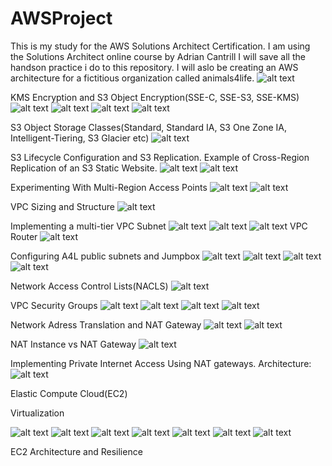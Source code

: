 # AWSProject
This is my study for the AWS Solutions Architect Certification. I am using the Solutions Architect online course by Adrian Cantrill I will save all the handson practice i do to this repository. I will aslo be creating an AWS architecture for a fictitious organization called animals4life.
![alt text](<Screenshot 2024-05-28 203517-1.png>)

KMS Encryption and S3 Object Encryption(SSE-C, SSE-S3, SSE-KMS)
![alt text](<Screenshot 2024-05-30 183150.png>)
![alt text](<Screenshot 2024-05-30 184217.png>)
![alt text](<Screenshot 2024-05-30 192913.png>)
![alt text](<Screenshot 2024-05-30 193857.png>)

S3 Object Storage Classes(Standard, Standard IA, S3 One Zone IA,  Intelligent-Tiering, S3 Glacier etc)
![alt text](<Screenshot 2024-06-03 205957-1.png>)

S3 Lifecycle Configuration and S3 Replication. Example of Cross-Region Replication of an S3 Static Website.
![alt text](<Screenshot 2024-06-03 201534.png>)
![alt text](<Screenshot 2024-06-03 202421.png>) 

Experimenting With Multi-Region Access Points
![alt text](<Screenshot 2024-06-04 114507-1.png>) 
![alt text](<Screenshot 2024-06-04 113722-1.png>)

VPC Sizing and Structure
![alt text](<Screenshot 2024-06-05 230115.png>)

Implementing a multi-tier VPC Subnet
![alt text](<Screenshot 2024-06-06 122135.png>)
![alt text](<Screenshot 2024-06-06 124032.png>)
![alt text](<Screenshot 2024-06-06 124757.png>)
VPC Router
![alt text](<Screenshot 2024-06-10 200729.png>)

Configuring A4L public subnets and Jumpbox
![alt text](<Screenshot 2024-06-12 191403.png>)
![alt text](<Screenshot 2024-06-12 192904.png>)
![alt text](<Screenshot 2024-06-12 192921.png>)
![alt text](<Screenshot 2024-06-12 192936.png>)

Network Access Control Lists(NACLS)
![alt text](<Screenshot 2024-06-17 195637.png>)

VPC Security Groups
![alt text](<Screenshot 2024-06-17 204023.png>) 
![alt text](<Screenshot 2024-06-17 203956.png>) 
![alt text](<Screenshot 2024-06-17 203934.png>)
![alt text](<Screenshot 2024-06-17 203907.png>)

Network Adress Translation and NAT Gateway
![alt text](<Screenshot 2024-06-18 203917.png>)
![alt text](<Screenshot 2024-06-18 204030.png>)

NAT Instance vs NAT Gateway
![alt text](<Screenshot 2024-06-19 213021.png>)

Implementing Private Internet Access Using NAT gateways. Architecture:
![alt text](<Screenshot 2024-06-20 220754.png>)

Elastic Compute Cloud(EC2)

Virtualization

![alt text](<Screenshot 2024-06-22 205258.png>)
![alt text](<Screenshot 2024-06-22 205316.png>)
![alt text](<Screenshot 2024-06-22 205335.png>)
![alt text](<Screenshot 2024-06-22 205406.png>) 
![alt text](<Screenshot 2024-06-22 205437.png>) 
![alt text](<Screenshot 2024-06-22 205504.png>)
![alt text](<Screenshot 2024-06-21 214339.png>)

EC2 Architecture and Resilience


